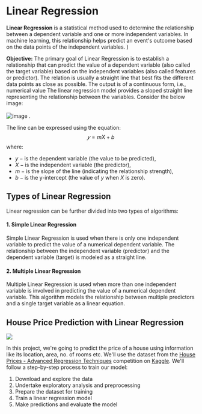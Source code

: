 # Linear Regression

**Linear Regression** is a statistical method used to determine the relationship between a dependent variable and one or more independent variables. In machine learning, this relationship helps predict an event's outcome based on the data points of the independent variables.
)

**Objective:** The primary goal of Linear Regression is to establish a relationship that can predict the value of a dependent variable (also called the target variable) based on the independent variables (also called features or predictor). The relation is usually a straight line that best fits the different data points as close as possible. The output is of a continuous form, i.e., numerical value
The linear regression model provides a sloped straight line representing the relationship between the variables. Consider the below image:
</br></br>
![image](https://github.com/user-attachments/assets/45579101-de0f-4d4a-a305-ef49992b5f46)
.

The line can be expressed using the equation:
$$𝑦 = mX + b$$
where:
- $y - \text{is the dependent variable (the value to be predicted),}$
- $X - \text{is the independent variable (the predictor),}$
- $m - \text{is the slope of the line (indicating the relationship strength),}$
- $b - \text{is the y-intercept (the value of $y$ when $X$ is zero).}$


## Types of Linear Regression

Linear regression can be further divided into two types of algorithms:

#### 1. Simple Linear Regression

Simple Linear Regression is used when there is only one independent variable to predict the value of a numerical dependent variable. The relationship between the independent variable (predictor) and the dependent variable (target) is modeled as a straight line.

#### 2. Multiple Linear Regression

Multiple Linear Regression is used when more than one independent variable is involved in predicting the value of a numerical dependent variable. This algorithm models the relationship between multiple predictors and a single target variable as a linear equation.

## House Price Prediction with Linear Regression

![](https://i.imgur.com/3sw1fY9.jpg)

In this project, we're going to predict the price of a house using information like its location, area, no. of rooms etc. We'll use the dataset from the [House Prices - Advanced Regression Techniques](https://www.kaggle.com/c/house-prices-advanced-regression-techniques) competition on [Kaggle](https://kaggle.com). We'll follow a step-by-step process to train our model:

1. Download and explore the data
2. Undertake exploratory analysis and preprocessing
3. Prepare the dataset for training
4. Train a linear regression model
5. Make predictions and evaluate the model